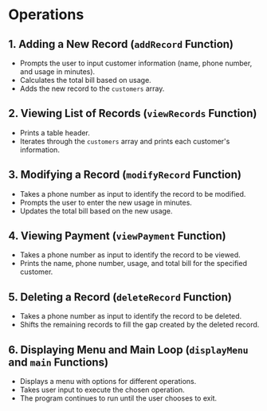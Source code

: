 # Operations

## 1. Adding a New Record (`addRecord` Function)
- Prompts the user to input customer information (name, phone number, and usage in minutes).
- Calculates the total bill based on usage.
- Adds the new record to the `customers` array.

## 2. Viewing List of Records (`viewRecords` Function)
- Prints a table header.
- Iterates through the `customers` array and prints each customer's information.

## 3. Modifying a Record (`modifyRecord` Function)
- Takes a phone number as input to identify the record to be modified.
- Prompts the user to enter the new usage in minutes.
- Updates the total bill based on the new usage.

## 4. Viewing Payment (`viewPayment` Function)
- Takes a phone number as input to identify the record to be viewed.
- Prints the name, phone number, usage, and total bill for the specified customer.

## 5. Deleting a Record (`deleteRecord` Function)
- Takes a phone number as input to identify the record to be deleted.
- Shifts the remaining records to fill the gap created by the deleted record.

## 6. Displaying Menu and Main Loop (`displayMenu` and `main` Functions)
- Displays a menu with options for different operations.
- Takes user input to execute the chosen operation.
- The program continues to run until the user chooses to exit.
